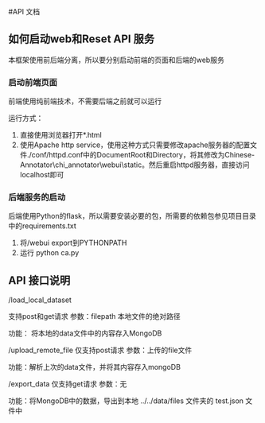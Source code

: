 
#API 文档

## 如何启动web和Reset API 服务
本框架使用前后端分离，所以要分别启动前端的页面和后端的web服务

### 启动前端页面
前端使用纯前端技术，不需要后端之前就可以运行

运行方式：
1. 直接使用浏览器打开*.html
2. 使用Apache http service，使用这种方式只需要修改apache服务器的配置文件./conf/httpd.conf中的DocumentRoot和Directory，将其修改为Chinese-Annotator\chi_annotator\webui\static。然后重启httpd服务器，直接访问localhost即可

### 后端服务的启动
后端使用Python的flask，所以需要安装必要的包，所需要的依赖包参见项目目录中的requirements.txt
1. 将/webui export到PYTHONPATH
2. 运行 python ca.py


## API 接口说明
/load_local_dataset

支持post和get请求
参数：filepath 本地文件的绝对路径

功能： 将本地的data文件中的内容存入MongoDB

/upload_remote_file
仅支持post请求
参数：上传的file文件

功能：解析上次的data文件，并将其内容存入mongoDB

/export_data
仅支持get请求
参数：无

功能：将MongoDB中的数据，导出到本地 ../../data/files 文件夹的 test.json 文件中
